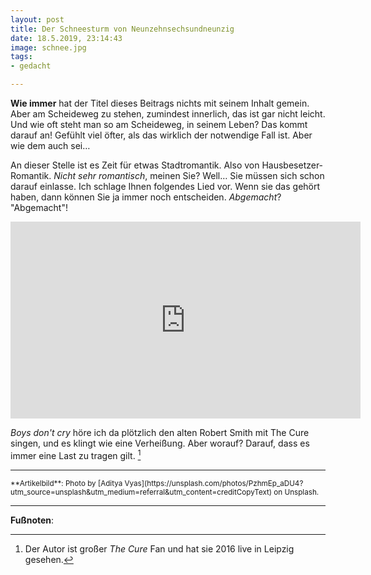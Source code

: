 ```yaml
---
layout: post
title: Der Schneesturm von Neunzehnsechsundneunzig
date: 18.5.2019, 23:14:43
image: schnee.jpg
tags:
- gedacht

---
```

**Wie immer** hat der Titel dieses Beitrags nichts mit seinem Inhalt gemein. Aber am Scheideweg zu stehen, zumindest innerlich, das ist gar nicht leicht. Und wie oft steht man so am Scheideweg, in seinem Leben? Das kommt darauf an! Gefühlt viel öfter, als das wirklich der notwendige Fall ist. Aber wie dem auch sei…

An dieser Stelle ist es Zeit für etwas Stadtromantik. Also von Hausbesetzer-Romantik. *Nicht sehr romantisch*, meinen Sie? Well… Sie müssen sich schon darauf einlasse. Ich schlage Ihnen folgendes Lied vor. Wenn sie das gehört haben, dann können Sie ja immer noch entscheiden. *Abgemacht*? "Abgemacht"!

<div align="center">
  <iframe width="560" height="315" src="https://www.youtube.com/embed/BR7Wb13bXEg" frameborder="0" allow="accelerometer; autoplay; encrypted-media; gyroscope; picture-in-picture" allowfullscreen></iframe>
</div>

*Boys don't cry* höre ich da plötzlich den alten Robert Smith mit The Cure singen, und es klingt wie eine Verheißung. Aber worauf? Darauf, dass es immer eine Last zu tragen gilt. [^1]

---

<small>
**Artikelbild**: Photo by [Aditya Vyas](https://unsplash.com/photos/PzhmEp_aDU4?utm_source=unsplash&utm_medium=referral&utm_content=creditCopyText) on Unsplash.
</small>

---

**Fußnoten**:

[^1]: Der Autor ist großer *The Cure* Fan und hat sie 2016 live in Leipzig gesehen.